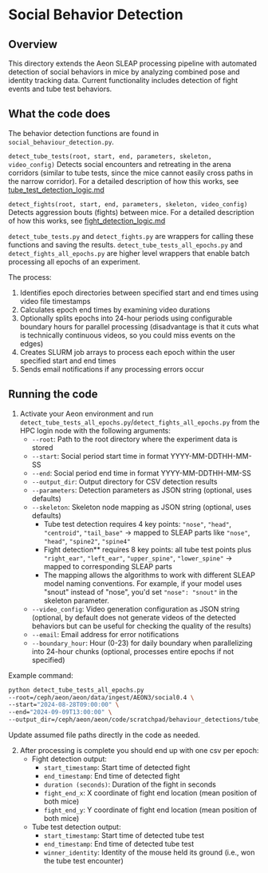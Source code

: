 # Social Behavior Detection

## Overview

This directory extends the Aeon SLEAP processing pipeline with automated detection of social behaviors in mice by analyzing combined pose and identity tracking data. Current functionality includes detection of fight events and tube test behaviors.

## What the code does
The behavior detection functions are found in `social_behaviour_detection.py`. 

`detect_tube_tests(root, start, end, parameters, skeleton, video_config)`
Detects social encounters and retreating in the arena corridors (similar to tube tests, since the mice cannot easily cross paths in the narrow corridor). For a detailed description of how this works, see [tube_test_detection_logic.md](tube_test_detection_logic.md)

`detect_fights(root, start, end, parameters, skeleton, video_config)`
Detects aggression bouts (fights) between mice. For a detailed description of how this works, see [fight_detection_logic.md](fight_detection_logic.md)

`detect_tube_tests.py` and `detect_fights.py` are wrappers for calling these functions and saving the results. `detect_tube_tests_all_epochs.py` and `detect_fights_all_epochs.py` are higher level wrappers that enable batch processing all epochs of an experiment.

The process:
1. Identifies epoch directories between specified start and end times using video file timestamps
2. Calculates epoch end times by examining video durations
3. Optionally splits epochs into 24-hour periods using configurable boundary hours for parallel processing (disadvantage is that it cuts what is technically continuous videos, so you could miss events on the edges)
4. Creates SLURM job arrays to process each epoch within the user specified start and end times
5. Sends email notifications if any processing errors occur

## Running the code
1. Activate your Aeon environment and run `detect_tube_tests_all_epochs.py`/`detect_fights_all_epochs.py` from the HPC login node with the following arguments:
    - `--root`: Path to the root directory where the experiment data is stored 
    - `--start`: Social period start time in format YYYY-MM-DDTHH-MM-SS 
    - `--end`: Social period end time in format YYYY-MM-DDTHH-MM-SS 
    - `--output_dir`: Output directory for CSV detection results
    - `--parameters`: Detection parameters as JSON string (optional, uses defaults)
    - `--skeleton`: Skeleton node mapping as JSON string (optional, uses defaults)
      - Tube test detection requires 4 key points: `"nose"`, `"head"`, `"centroid"`, `"tail_base"` → mapped to SLEAP parts like `"nose"`, `"head"`, `"spine2"`, `"spine4"`
      - Fight detection** requires 8 key points: all tube test points plus `"right_ear"`, `"left_ear"`, `"upper_spine"`, `"lower_spine"` → mapped to corresponding SLEAP parts
      - The mapping allows the algorithms to work with different SLEAP model naming conventions. For example, if your model uses "snout" instead of "nose", you'd set `"nose": "snout"` in the skeleton parameter.
    - `--video_config`: Video generation configuration as JSON string (optional, by default does not generate videos of the detected behaviors but can be useful for checking the quality of the results)
    - `--email`: Email address for error notifications 
    - `--boundary_hour`: Hour (0-23) for daily boundary when parallelizing into 24-hour chunks (optional, processes entire epochs if not specified)

Example command:
```bash
python detect_tube_tests_all_epochs.py 
--root=/ceph/aeon/aeon/data/ingest/AEON3/social0.4 \ 
--start="2024-08-28T09:00:00" \ 
--end="2024-09-09T13:00:00" \ 
--output_dir=/ceph/aeon/aeon/code/scratchpad/behaviour_detections/tube_tests
```
Update assumed file paths directly in the code as needed.

2. After processing is complete you should end up with one csv per epoch:
    - Fight detection output:
      - `start_timestamp`: Start time of detected fight
      - `end_timestamp`: End time of detected fight
      - `duration (seconds)`: Duration of the fight in seconds
      - `fight_end_x`: X coordinate of fight end location (mean position of both mice)
      - `fight_end_y`: Y coordinate of fight end location (mean position of both mice)
    - Tube test detection output:
      - `start_timestamp`: Start time of detected tube test
      - `end_timestamp`: End time of detected tube test
      - `winner_identity`: Identity of the mouse held its ground (i.e., won the tube test encounter)